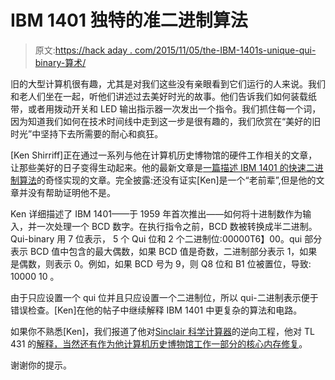 # IBM 1401 独特的准二进制算法

> 原文:[https://hack aday . com/2015/11/05/the-IBM-1401s-unique-qui-binary-算术/](https://hackaday.com/2015/11/05/the-ibm-1401s-unique-qui-binary-arithmetic/)

旧的大型计算机很有趣，尤其是对我们这些没有亲眼看到它们运行的人来说。我们和老人们坐在一起，听他们讲述过去美好时光的故事。他们告诉我们如何装载纸带，或者用拨动开关和 LED 输出指示器一次发出一个指令。我们抓住每一个词，因为知道我们如何在技术时间线中走到这一步是很有趣的，我们欣赏在“美好的旧时光”中坚持下去所需要的耐心和疯狂。

[Ken Shirriff]正在通过一系列与他在计算机历史博物馆的硬件工作相关的文章，让那些美好的日子变得生动起来。他的最新文章是[一篇描述 IBM 1401 的快速二进制算法](http://www.righto.com/2015/10/qui-binary-arithmetic-how-1960s-ibm.html)的奇怪实现的文章。完全披露:还没有证实[Ken]是一个“老前辈”,但是他的文章并没有帮助证明他不是。

Ken 详细描述了 IBM 1401——于 1959 年首次推出——如何将十进制数作为输入，并一次处理一个 BCD 数字。在执行指令之前，BCD 数被转换成半二进制。Qui-binary 用 7 位表示， 5 个 Qui 位和 2 个二进制位:00000T6】00。qui 部分表示 BCD 值中包含的最大偶数，如果 BCD 值是奇数，二进制部分表示 1，如果是偶数，则表示 0。例如，如果 BCD 号为 9，则 Q8 位和 B1 位被置位，导致: 10000 10 。

由于只应设置一个 qui 位并且只应设置一个二进制位，所以 qui-二进制表示便于错误检查。[Ken]在他的帖子中继续解释 IBM 1401 中更复杂的算法和电路。

如果你不熟悉[Ken]，我们报道了他对[Sinclair 科学计算器](http://hackaday.com/2013/08/30/ken-shirriff-completely-reverse-engineers-the-1974-sinclair-scientific-calculator/)的逆向工程，他对 TL 431 的[解释，当然还有作为他计算机历史博物馆工作一部分的](http://hackaday.com/2014/05/26/ken-shirriff-explains-the-tl431/)[核心内存修复](https://hackaday.com/2015/10/19/repairing-55000-of-vintage-core-memory/)。

谢谢你的提示。